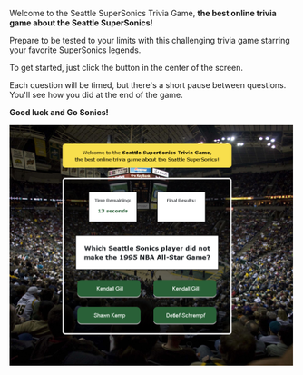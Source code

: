 Welcome to the Seattle SuperSonics Trivia Game, **the best online trivia game about the Seattle SuperSonics!**

Prepare to be tested to your limits with this challenging trivia game starring your favorite SuperSonics legends.

To get started, just click the button in the center of the screen.

Each question will be timed, but there's a short pause between questions. You'll see how you did at the end of the game.

**Good luck and Go Sonics!**

<img src="assets/images/sonicstrivia.jpg" alt="alt text" width="500">
